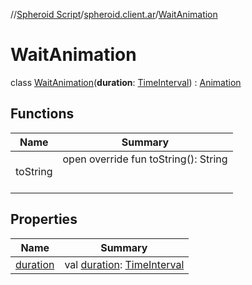 //[Spheroid Script](../../index.md)/[spheroid.client.ar](../index.md)/[WaitAnimation](index.md)



# WaitAnimation  
 class [WaitAnimation](index.md)(**duration**: [TimeInterval](../../spheroid/-time-interval/index.md)) : [Animation](../-animation/index.md)   


## Functions  
  
|  Name|  Summary| 
|---|---|
| toString| open override fun toString(): String  <br><br><br>


## Properties  
  
|  Name|  Summary| 
|---|---|
| [duration](index.md#spheroid.client.ar/WaitAnimation/duration/#/PointingToDeclaration/)|  val [duration](index.md#spheroid.client.ar/WaitAnimation/duration/#/PointingToDeclaration/): [TimeInterval](../../spheroid/-time-interval/index.md)   <br>

